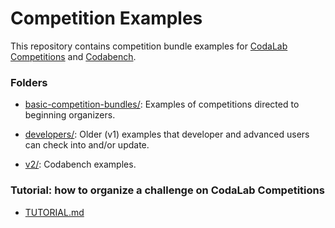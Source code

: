 Competition Examples
====================

This repository contains competition bundle examples for [CodaLab Competitions](https://codalab.lisn.fr/) and [Codabench](https://www.codabench.org/).

### Folders

* [basic-competition-bundles/](basic-competition-bundles/): Examples of competitions directed to beginning organizers.
             
* [developers/](developers/): Older (v1) examples that developer and advanced users can check into and/or update.

* [v2/](v2/): Codabench examples.

### Tutorial: how to organize a challenge on CodaLab Competitions

* [TUTORIAL.md](TUTORIAL.md)
